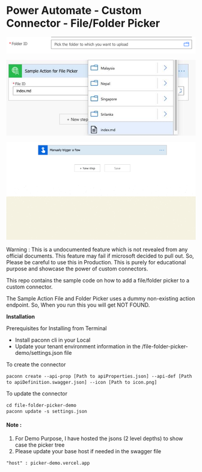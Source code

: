 # Power Automate - Custom Connector - File/Folder Picker

![Folder Picker](assets/folder-picker.png)

![File Picker](assets/filepicker.jpg)


![Full Flow](assets/folderpicker-gif.gif)


Warning : This is a undocumented feature which is not revealed from any official documents. This feature may fail if microsoft decided to pull out. So, Please be careful to use this in Production. This is purely for educational purpose and showcase the power of custom connectors.

This repo contains the sample code on how to add a file/folder picker to a custom connector.

The Sample Action File and Folder Picker uses a dummy non-existing  action endpoint. So, When you run this you will get NOT FOUND. 


**Installation**


Prerequisites for Installing from Terminal
- Install paconn cli in your Local
- Update your tenant environment information in the /file-folder-picker-demo/settings.json file 

To create the connector

```
paconn create --api-prop [Path to apiProperties.json] --api-def [Path to apiDefinition.swagger.json] --icon [Path to icon.png]
```

To update the connector

```
cd file-folder-picker-demo
paconn update -s settings.json
```

#### Note :

1. For Demo Purpose, I have hosted the jsons (2 level depths) to show case the picker tree
2. Please update your base host if needed in the swagger file 

```
"host" : picker-demo.vercel.app
```

